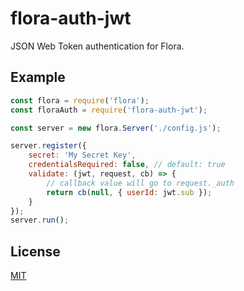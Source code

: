 flora-auth-jwt
==============

JSON Web Token authentication for Flora.

Example
-------

```js
const flora = require('flora');
const floraAuth = require('flora-auth-jwt');

const server = new flora.Server('./config.js');

server.register({
    secret: 'My Secret Key',
    credentialsRequired: false, // default: true
    validate: (jwt, request, cb) => {
        // callback value will go to request._auth
        return cb(null, { userId: jwt.sub });
    }
});
server.run();
```

License
-------

[MIT](LICENSE)
